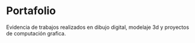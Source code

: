 # Portafolio
Evidencia de trabajos realizados en dibujo digital, modelaje 3d y proyectos de computación grafica.
